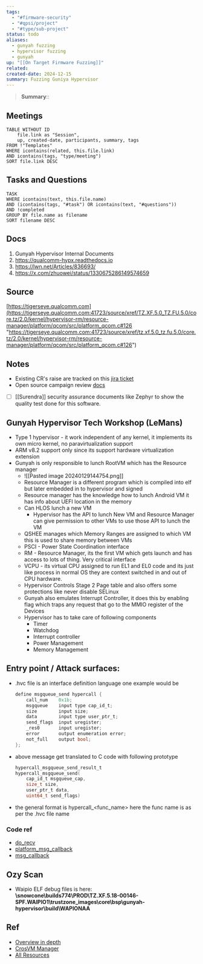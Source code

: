 ```yaml
---
tags:
  - "#firmware-security"
  - "#qpsi/project"
  - "#type/sub-project"
status: todo
aliases:
  - gunyah fuzzing
  - hypervisor fuzzing
  - gunyah
up: "[[On Target Firmware Fuzzing]]"
related: 
created-date: 2024-12-15
summary: Fuzzing Guniya Hypervisor
---
```


> **Summary**:: 


## Meetings

```dataview
TABLE WITHOUT ID
	file.link as "Session",
	up, created-date, participants, summary, tags
FROM !"Templates"
WHERE icontains(related, this.file.link)
AND icontains(tags, "type/meeting")
SORT file.link DESC
```

## Tasks and Questions

```dataview
TASK
WHERE icontains(text, this.file.name)
AND (icontains(tags, "#task") OR icontains(text, "#questions"))
AND !completed
GROUP BY file.name as filename
SORT filename DESC
```

## Docs

1. Gunyah Hypervisor Internal Documents
2. https://qualcomm-hypx.readthedocs.io
3. https://lwn.net/Articles/836693/
4. https://x.com/zhuowei/status/1330675286149574659

## Source
[https://tigerseye.qualcomm.com](https://tigerseye.qualcomm.com:41723/source/xref/TZ.XF.5.0_TZ.FU.5.0/core.tz/2.0/kernel/hypervisor-rm/resource-manager/platform/qcom/src/platform_qcom.c#126 "https://tigerseye.qualcomm.com:41723/source/xref/tz.xf.5.0_tz.fu.5.0/core.tz/2.0/kernel/hypervisor-rm/resource-manager/platform/qcom/src/platform_qcom.c#126")

## Notes
- Existing CR's raise are tracked on this [jira ticket](https://jira-cstm.qualcomm.com/jira/browse/QPSIRAFT-1931)
- Open source campaign review [docs](https://confluence.qualcomm.com/confluence/display/GSC/Overall+reivew)
- [ ] [[Surendra]] security assurance documents like Zephyr to show the quality test done for this software.

## Gunyah Hypervisor Tech Workshop (LeMans)

- Type 1 hypervisor - it work independent of any kernel, it implements its own micro kernel, no paravirtualization support
- ARM v8.2 support only since its support hardware virtualization extension
- Gunyah is only responsible to lunch RootVM which has the Resource manager
	- ![[Pasted image 20240129144754.png]]
	- Resource Manager is a different program which is compiled into elf but later embedded in to hypervisor and signed
	- Resource manager has the knowledge how to lunch Android VM it has info about UEFI location in the memory
	- Can HLOS lunch a new VM
		- Hypervisor has the API to lunch New VM and Resource Manager can give permission to other VMs to use those API to lunch the VM
	- QSHEE manages which Memory Ranges are assigned to which VM this is used to share memory between VMs
	- PSCI - Power State Coordination interface
	- RM - Resource Manager, its the first VM which gets launch and has access to lots of thing. Very critical interface
	- VCPU - its virtual CPU assigned to run EL1 and EL0 code and its just like process in normal OS they are context switched in and out of CPU hardware.
	- Hypervisor Controls Stage 2 Page table and also offers some protections like never disable SELinux
	- Gunyah also emulates Interrupt Controller, it does this by enabling flag which traps any request that go to the MMIO register of the Devices
	- Hypervisor has to take care of following components
		- Timer
		- Watchdog
		- Interrupt controller
		- Power Management
		- Memory Management

## Entry point / Attack surfaces:
- .hvc file is an interface definition language one example would be 
	```C
	define msgqueue_send hypercall {
		call_num	0x1b;
		msgqueue	input type cap_id_t;
		size		input size;
		data		input type user_ptr_t;
		send_flags	input uregister;
		_res0		input uregister;
		error		output enumeration error;
		not_full	output bool;
	};
	```
- above message get translated to C code with following prototype
	```C
	hypercall_msgqueue_send_result_t 
	hypercall_msgqueue_send(
		cap_id_t msgqueue_cap,
		size_t size,
		user_ptr_t data,
		uint64_t send_flags)
	```
- the general format is hypercall_<func_name> here the func name is as per the .hvc file name

### Code ref
- [do_recv](https://tigerseye.qualcomm.com:41723/source/xref/TZ.XF.5.0_TZ.FU.5.0/core.tz/2.0/kernel/hypervisor-rm/resource-manager/src/rpc/rm-rpc.c#209)
- [platform_msg_callback](https://tigerseye.qualcomm.com:41723/source/s?refs=platform_msg_callback&project=TZ.XF.5.0_TZ.FU.5.0)
- [msg_callback](https://tigerseye.qualcomm.com:41723/source/s?refs=msg_callback&project=TZ.XF.5.0_TZ.FU.5.0)

## Ozy Scan

- Waipio ELF debug files is here: **\\snowcone\builds774\PROD\TZ.XF.5.18-00146-SPF.WAIPIO1\trustzone_images\core\bsp\gunyah-hypervisor\build\WAPIONAA**

## Ref

- [Overview in depth](https://qualcomm.sharepoint.com/teams/cphypervisor/Shared%20Documents/Forms/AllItems.aspx?FolderCTID=0x01200013B452C0165CB14A89C26415A70E214A&id=%2Fteams%2Fcphypervisor%2FShared%20Documents%2FAllAccessDocuments%2FGunyah%20Hypervisor%2FRecordings%2FGunyah%20Hypervisor%20Tech%20Workshop%20%28LeMans%29&viewid=6f5fbfa2%2Dcef4%2D413c%2D9044%2D8ac8e6c81615)
- [CrosVM Manager](https://qualcomm.sharepoint.com/teams/APSS/automotivesw/Shared%20Documents/Forms/AllItems.aspx?RootFolder=%2Fteams%2FAPSS%2Fautomotivesw%2FShared%20Documents%2FAutomotive%20Virtual%20Platform%2FTech%20Workshops%2F2023%20%2D%20Feb%20Planning%2FCrosVM&FolderCTID=0x0120000DDC86F3C97C254EA90091B407B2753B)
- [All Resources](https://qualcomm.sharepoint.com/teams/cphypervisor/Shared%20Documents/Forms/AllItems.aspx?FolderCTID=0x01200013B452C0165CB14A89C26415A70E214A&id=%2Fteams%2Fcphypervisor%2FShared%20Documents%2FAllAccessDocuments%2FGunyah%20Hypervisor&viewid=6f5fbfa2%2Dcef4%2D413c%2D9044%2D8ac8e6c81615)